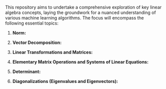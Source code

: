 This repository aims to undertake a comprehensive exploration of key linear algebra concepts, laying the groundwork for a nuanced understanding of various machine learning algorithms. The focus will encompass the following essential topics:

1. **Norm:**

2. **Vector Decomposition:**

3. **Linear Transformations and Matrices:**

4. **Elementary Matrix Operations and Systems of Linear Equations:**

5. **Determinant:**

6. **Diagonalizations (Eigenvalues and Eigenvectors):**
